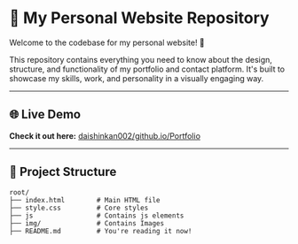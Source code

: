 # 🌟 My Personal Website Repository  

Welcome to the codebase for my personal website! 🚀  


This repository contains everything you need to know about the design, structure, and functionality of my portfolio and contact platform. It's built to showcase my skills, work, and personality in a visually engaging way.  

---

## 🌐 Live Demo  
**Check it out here:** [daishinkan002/github.io/Portfolio](#)  

---

## 📂 Project Structure  

```plaintext
root/
├── index.html        # Main HTML file
├── style.css         # Core styles
├── js                # Contains js elements
├── img/              # Contains Images
├── README.md         # You're reading it now!
